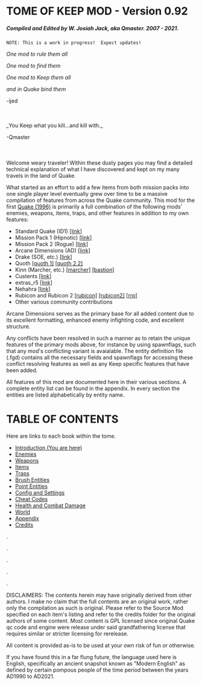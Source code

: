 # TOME OF KEEP MOD - Version 0.92
##### Compiled and Edited by W. Josiah Jack, aka Qmaster.  2007 - 2021.
`NOTE: This is a work in progress!  Expect updates!`

_One mod to rule them all_

_One mod to find them_

_One mod to Keep them all_

_and in Quake bind them_

-ijed

<br />
<br />
_You Keep what you kill...and kill with._

-Qmaster
<br />
<br />
<br />
<br />
Welcome weary traveler!  Within these dusty pages you may find a detailed technical explanation of what I have discovered and kept on my many travels in the land of Quake.

What started as an effort to add a few items from both mission packs into one single player level eventually grew over time to be a massive compilation of features from across the Quake community.
This mod for the first [Quake (1996)](https://quake.fandom.com/wiki/Quake) is primarily a full combination of the following mods’ enemies, weapons, items, traps, and other features in addition to
my own features:
* Standard Quake (ID1) [[link]](https://quake.fandom.com/wiki/Quake)
* Mission Pack 1 (Hipnotic) [[link]](https://quake.fandom.com/wiki/Quake_Mission_Pack_1:_Scourge_of_Armagon)
* Mission Pack 2 (Rogue) [[link]](https://quake.fandom.com/wiki/Quake_Mission_Pack_2:_Dissolution_of_Eternity)
* Arcane Dimensions (AD) [[link]](http://www.simonoc.com/pages/design/sp/ad.htm)
* Drake (SOE, etc.) [[link]](https://www.quaddicted.com/reviews/something_wicked.html)
* Quoth [[quoth 1]](https://www.quaddicted.com/webarchive/kell.quaddicted.com/) [[quoth 2.2]](https://tomeofpreach.wordpress.com/quoth/)
* Kinn (Marcher, etc.) [[marcher]](https://www.quaddicted.com/reviews/kinn_marcher.html) [[bastion]](https://www.quaddicted.com/reviews/kinn_bastion.html)
* Custents [[link]](https://www.quakewiki.net/quake-1/mods/custents-custom-entities/)
* extras_r5 [[link]](https://github.com/khreathor/extras_r5)
* Nehahra [[link]](https://www.quaddicted.com/reviews/nehahra.html)
* Rubicon and Rubicon 2 [[rubicon]](https://www.quaddicted.com/reviews/rubicon.html) [[rubicon2]](https://www.quaddicted.com/reviews/rubicon2.html) [[rrp]](https://www.quaddicted.com/reviews/rrp.html)
* Other various community contributions


Arcane Dimensions serves as the primary base for all added content due to its excellent formatting, enhanced enemy infighting code, and excellent structure.

Any conflicts have been resolved in such a manner as to retain the unique features of the primary mods above, for instance by using spawnflags, such that any mod's conflicting variant is avaialable.
The entity definition file (.fgd) contains all the necessary fields and spawnflags for accessing these conflict resolving features as well as any Keep specific features that have been added.

All features of this mod are documented here in their various sections.  A complete entity list can be found in the appendix.  In every section the entities are listed alphabetically by entity name.

# TABLE OF CONTENTS
Here are links to each book within the tome.

* [Introduction (You are here)](1.0-Introduction)
* [Enemies](2.0-Enemies)
* [Weapons](3.0-Weapons)
* [Items](4.0-Items)
* [Traps](5.0-Traps)
* [Brush Entities](6.0-Brush-Entities)
* [Point Entities](7.0-Point-Entities)
* [Config and Settings](8.0-Config-and-Settings)
* [Cheat Codes](9.0-Cheat-Codes)
* [Health and Combat Damage](11.0-Health-and-Combat-Damage)
* [World](12.0-World)
* [Appendix](10.0-Appendix)
* [Credits](99.0-Credits)


.

.

.

.

.

DISCLAIMERS:
The contents herein may have originally derived from other authors.  I make no claim that the full contents are an original work, rather only the compilation as such is original.  Please refer to the
Source Mod specified on each item's listing and refer to the credits folder for the original authors of some content.  Most content is GPL licensed since original Quake qc code and engine were
release under said grandfathering license that requires similar or stricter licensing for rerelease.

All content is provided as-is to be used at your own risk of fun or otherwise.

If you have found this in a far flung future, the language used here is English, specifically an ancient snapshot known as "Modern English" as defined by certain pompous people of the time period between the years AD1990 to AD2021.